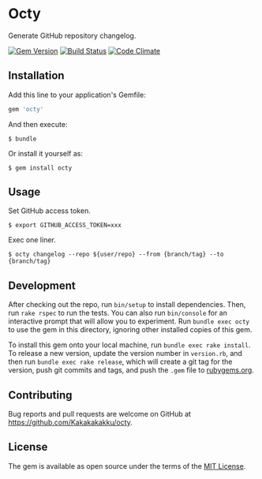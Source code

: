 # Octy

Generate GitHub repository changelog.

[![Gem Version](https://badge.fury.io/rb/octy.svg)](http://badge.fury.io/rb/octy)
[![Build Status](https://travis-ci.org/kakakakakku/octy.svg)](https://travis-ci.org/kakakakakku/octy)
[![Code Climate](https://codeclimate.com/github/Kakakakakku/octy/badges/gpa.svg)](https://codeclimate.com/github/Kakakakakku/octy)

## Installation

Add this line to your application's Gemfile:

```ruby
gem 'octy'
```

And then execute:

    $ bundle

Or install it yourself as:

    $ gem install octy

## Usage

Set GitHub access token.

    $ export GITHUB_ACCESS_TOKEN=xxx

Exec one liner.

    $ octy changelog --repo ${user/repo} --from {branch/tag} --to {branch/tag}

## Development

After checking out the repo, run `bin/setup` to install dependencies. Then, run `rake rspec` to run the tests. You can also run `bin/console` for an interactive prompt that will allow you to experiment. Run `bundle exec octy` to use the gem in this directory, ignoring other installed copies of this gem.

To install this gem onto your local machine, run `bundle exec rake install`. To release a new version, update the version number in `version.rb`, and then run `bundle exec rake release`, which will create a git tag for the version, push git commits and tags, and push the `.gem` file to [rubygems.org](https://rubygems.org).

## Contributing

Bug reports and pull requests are welcome on GitHub at https://github.com/Kakakakakku/octy.

## License

The gem is available as open source under the terms of the [MIT License](http://opensource.org/licenses/MIT).
